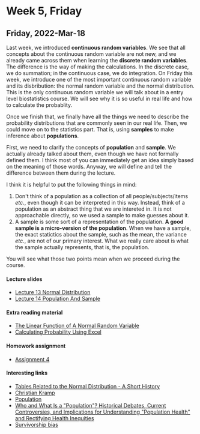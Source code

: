# Week 5, Friday


## Friday, 2022-Mar-18
Last week, we introduced __continuous random variables__. We see that all concepts about the continuous random variable are not new, and we already came across them when learning the __discrete random variables__. The difference is the way of making the calculations. In the discrete case, we do summation; in the continuous case, we do integration. On Friday this week, we introduce one of the most important continuous random variable and its disbribution: the normal random variable and the normal distribution. This is the only continuous random variable we will talk about in a entry level biostatistics course. We will see why it is so useful in real life and how to calculate the probablity.

Once we finish that, we finally have all the things we need to describe the probability distributions that are commonly seen in our real life. Then, we could move on to the statistics part. That is, using __samples__ to make inference about __populations__.

First, we need to clarify the concepts of __population__ and __sample__. We actually already talked about them, even though we have not formally defined them. I think most of you can immediately get an idea simply based on the meaning of those words. Anyway, we will define and tell the difference between them during the lecture.

I think it is helpful to put the following things in mind:

1. Don't think of a population as a collection of all people/subjects/items _etc_., even though it can be interpreted in this way. Instead, think of a population as an abstract thing that we are intereted in. It is not approachable directly, so we used a sample to make guesses about it.
2. A sample is some sort of a representation of the population. __A good sample is a micro-version of the population__. When we have a sample, the exact statictics about the sample, such as the mean, the variance _etc._, are not of our primary interest. What we really care about is what the sample actually represents, that is, the population.

You will see what those two points mean when we proceed during the course. 

#### Lecture slides
- [Lecture 13 Normal Distribution](/lecture_slides/Lecture_13_Normal_Distribution_handout.pdf)
- [Lecture 14 Population And Sample](/lecture_slides/Lecture_14_Population_sample_handout.pdf)

#### Extra reading material
- [The Linear Function of A Normal Random Variable](/lecture_slides/Lecture_13_Linear_function_of_a_normal_random_variable.pdf)
- [Calculating Probability Using Excel](/lecture_slides/Lecture_13_Calculating_probability_using_Excel.pdf)

#### Homework assignment
- [Assignment 4](/assignments/Assignment_4.pdf)

#### Interesting links
- [Tables Related to the Normal Distribution - A Short History](https://www.tandfonline.com/doi/abs/10.1198/000313005X70911)
- [Christian Kramp](https://en.wikipedia.org/wiki/Christian_Kramp)
- [Population](https://en.wikipedia.org/wiki/Statistical_population)
- [Who and What Is a "Population"? Historical Debates, Current Controversies, and Implications for Understanding "Population Health" and Rectifying Health Inequities](https://www.ncbi.nlm.nih.gov/pmc/articles/PMC3530737/pdf/milq0090-0634.pdf)
- [Survivorship bias](http://en.wikipedia.org/wiki/Survivorship_bias)


